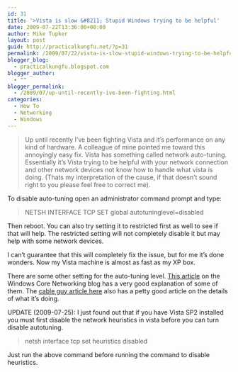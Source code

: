 ```yaml
---
id: 31
title: '>Vista is slow &#8211; Stupid Windows trying to be helpful'
date: 2009-07-22T13:36:00+00:00
author: Mike Tupker
layout: post
guid: http://practicalkungfu.net/?p=31
permalink: /2009/07/22/vista-is-slow-stupid-windows-trying-to-be-helpful/
blogger_blog:
  - practicalkungfu.blogspot.com
blogger_author:
  - ""
blogger_permalink:
  - /2009/07/up-until-recently-ive-been-fighting.html
categories:
  - How To
  - Networking
  - Windows
---
```

>Up until recently I&#8217;ve been fighting Vista and it&#8217;s performance on any kind of hardware. A colleague of mine pointed me toward this annoyingly easy fix. Vista has something called network auto-tuning. Essentially it&#8217;s Vista trying to be helpful with your network connection and other network devices not know how to handle what vista is doing. (Thats my interpretation of the cause, if that doesn&#8217;t sound right to you please feel free to correct me).

To disable auto-tuning open an administrator command prompt and type:

> NETSH INTERFACE TCP SET global autotuninglevel=disabled

Then reboot. You can also try setting it to restricted first as well to see if that will help. The restricted setting will not completely disable it but may help with some network devices.

I can&#8217;t guarantee that this will completely fix the issue, but for me it&#8217;s done wonders. Now my Vista machine is almost as fast as my XP box.

There are some other setting for the auto-tuning level. [This article](http://blogs.msdn.com/wndp/archive/2007/07/05/receive-window-auto-tuning-on-vista.aspx) on the Windows Core Networking blog has a very good explanation of some of them. The [cable guy article here](http://technet.microsoft.com/en-us/magazine/2007.01.cableguy.aspx) also has a petty good article on the details of what it&#8217;s doing.

UPDATE (2009-07-25): I just found out that if you have Vista SP2 installed you must first disable the network heuristics in vista before you can turn disable autotuning.

> netsh interface tcp set heuristics disabled

Just run the above command before running the command to disable heuristics.